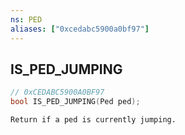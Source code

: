 ```yaml
---
ns: PED
aliases: ["0xcedabc5900a0bf97"]
---
```

## IS_PED_JUMPING

```c
// 0xCEDABC5900A0BF97
bool IS_PED_JUMPING(Ped ped);
```

```
Return if a ped is currently jumping.
```
